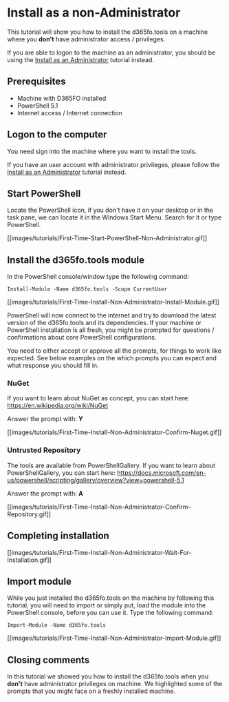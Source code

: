 ﻿# **Install as a non-Administrator**

This tutorial will show you how to install the d365fo.tools on a machine where you **don't** have administrator access / privileges. 

If you are able to logon to the machine as an administrator, you should be using the [Install as an Administrator](https://github.com/d365collaborative/d365fo.tools/wiki/Tutorial-First-Time-Install-Administrator) tutorial instead.

## **Prerequisites**
* Machine with D365FO installed
* PowerShell 5.1
* Internet access / Internet connection

## **Logon to the computer**
You need sign into the machine where you want to install the tools.

If you have an user account with administrator privileges, please follow the [Install as an Administrator](https://github.com/d365collaborative/d365fo.tools/wiki/Tutorial-First-Time-Install-Administrator) tutorial instead.

## **Start PowerShell**
Locate the PowerShell icon, if you don't have it on your desktop or in the task pane, we can locate it in the Windows Start Menu. Search for it or type PowerShell.

[[images/tutorials/First-Time-Start-PowerShell-Non-Administrator.gif]]

## **Install the d365fo.tools module**
In the PowerShell console/window type the following command:

```
Install-Module -Name d365fo.tools -Scope CurrentUser
```
[[images/tutorials/First-Time-Install-Non-Administrator-Install-Module.gif]]

PowerShell will now connect to the internet and try to download the latest version of the d365fo.tools and its dependencies. If your machine or PowerShell installation is all fresh, you might be prompted for questions / confirmations about core PowerShell configurations.

You need to either accept or approve all the prompts, for things to work like expected. See below examples on the which prompts you can expect and what response you should fill in.

### **NuGet**
If you want to learn about NuGet as concept, you can start here: https://en.wikipedia.org/wiki/NuGet

Answer the prompt with: **Y**

[[images/tutorials/First-Time-Install-Non-Administrator-Confirm-Nuget.gif]]

### **Untrusted Repository**
The tools are available from PowerShellGallery. If you want to learn about PowerShellGallery, you can start here: https://docs.microsoft.com/en-us/powershell/scripting/gallery/overview?view=powershell-5.1

Answer the prompt with: **A**

[[images/tutorials/First-Time-Install-Non-Administrator-Confirm-Repository.gif]]

## **Completing installation**
[[images/tutorials/First-Time-Install-Non-Administrator-Wait-For-Installation.gif]]

## **Import module**
While you just installed the d365fo.tools on the machine by following this tutorial, you will need to import or simply put, load the module into the PowerShell console, before you can use it. Type the following command:

```
Import-Module -Name d365fo.tools
```

[[images/tutorials/First-Time-Install-Non-Administrator-Import-Module.gif]]

## **Closing comments**
In this tutorial we showed you how to install the d365fo.tools when you **don't** have administrator privileges on machine. We highlighted some of the prompts that you might face on a freshly installed machine.